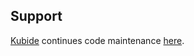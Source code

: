 ## Support

[Kubide](https://kubide.io/) continues code maintenance [here](https://gitlab.com/kubide-rocks/k-mongoose-soft-delete).

